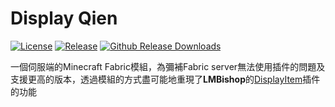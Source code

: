 # Display Qien
[![License](https://img.shields.io/github/license/plusls/MasaGadget?style=flat-square)](https://github.com/linnn1103/Display-qien/blob/main/LICENSE)
[![Release](https://img.shields.io/github/v/release/plusls/MasaGadget?include_prereleases&style=flat-square)](https://github.com/linnn1103/Display-qien/releases)
[![Github Release Downloads](https://img.shields.io/github/downloads/plusls/MasaGadget/total?label=Github%20Release%20Downloads&style=flat-square)](https://github.com/linnn1103/Display-qien/releases)

一個伺服端的Minecraft Fabric模組，為彌補Fabric server無法使用插件的問題及支援更高的版本，透過模組的方式盡可能地重現了**LMBishop**的[DisplayItem](https://www.spigotmc.org/resources/displayitem-abandoned.28931/)插件的功能
